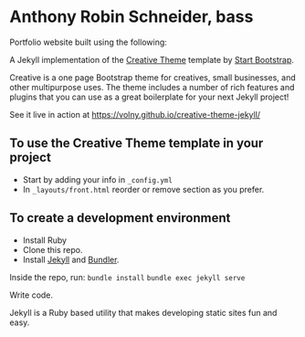 # Anthony Robin Schneider, bass

Portfolio website built using the following:

A Jekyll implementation of the [Creative Theme](http://startbootstrap.com/template-overviews/creative/) template by [Start Bootstrap](http://startbootstrap.com).

Creative is a one page Bootstrap theme for creatives, small businesses, and other multipurpose uses.
The theme includes a number of rich features and plugins that you can use as a great boilerplate for your next Jekyll project!

See it live in action at <https://volny.github.io/creative-theme-jekyll/>

## To use the Creative Theme template in your project

- Start by adding your info in `_config.yml`
- In `_layouts/front.html` reorder or remove section as you prefer.


## To create a development environment
* Install Ruby
* Clone this repo.
* Install [Jekyll](https://jekyllrb.com/) and [Bundler](http://bundler.io/).

Inside the repo, run:
`bundle install`
`bundle exec jekyll serve`

Write code.

Jekyll is a Ruby based utility that makes developing static sites fun and easy.
